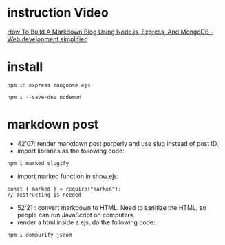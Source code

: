 # instruction Video
[How To Build A Markdown Blog Using Node.js, Express, And MongoDB - Web development simplified](https://www.youtube.com/watch?v=-RCnNyD0L-s)

# install
```
npm in express mongoose ejs
```
```
npm i --save-dev nodemon
```

# markdown post
- 42'07: render markdown post porperly and use slug instead of post ID.
- import libraries as the following code:
```
npm i marked slugify

```
- import marked function in show.ejs:
```
const { marked } = require("marked");
// destructing is needed
```

- 52'21 : convert markdown to HTML. Need to sanitize the HTML, so people can run JavaScript on computers.
- render a html inside a ejs, do the following code:
```
npm i dompurify jsdom 
```
